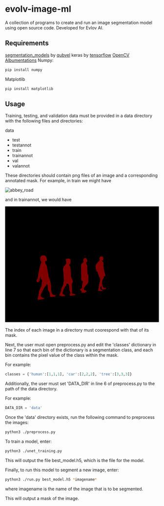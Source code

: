 # evolv-image-ml
A collection of programs to create and run an image segmentation model using open source code. Developed for Evlov AI.

## Requirements
[segmentation_models](https://github.com/qubvel/segmentation_models) by [qubvel](https://github.com/qubvel)
keras by [tensorflow](https://www.tensorflow.org/install)
[OpenCV](https://opencv.org/releases/)
[Albumentations](https://albumentations.ai/docs/getting_started/installation/)
Numpy:
```zsh
pip install numpy
```
Matplotlib
```zsh
pip install matplotlib
```

## Usage
Training, testing, and validation data must be provided in a data directory with the following files and directories:

data
- test
- testannot
- train
- trainannot
- val 
- valannot

These directories should contain png files of an image and a corresponding annotated mask.
For example, in train we might have

![abbey_road](abbey_road_example/img.png)

and in trainannot, we would have

![mask](abbey_road_example/label.png)

The index of each image in a directory must coorespond with that of its mask.

Next, the user must open preprocess.py and edit the 'classes' dictionary in line 7 so that each bin of the dictionary is a segmentation class, and each bin contains the pixel value of the class within the mask.

For example:

```python
classes = {'human':[1,1,1], 'car':[2,2,2], 'tree':[3,3,3]}
```

Additionally, the user must set 'DATA_DIR' in line 6 of preprocess.py to the path of the data directory.

For example:

```python
DATA_DIR = 'data'
```

Once the 'data' directory exists, run the following command to preprocess the images:
```zsh
python3 ./preprocess.py
```

To train a model, enter:
```zsh 
python3 ./unet_training.py
```
This will output the file best_model.h5, which is the file for the model.

Finally, to run this model to segment a new image, enter:
```zsh
python3 ./run.py best_model.h5 *imagename*
```
where imagename is the name of the image that is to be segmented.

This will output a mask of the image.